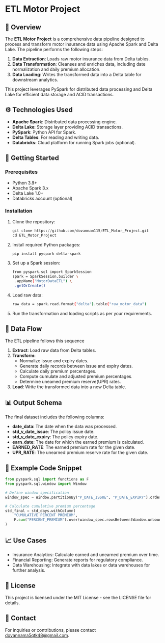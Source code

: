 # ETL Motor Project

## 📌 Overview

The **ETL Motor Project** is a comprehensive data pipeline designed to process and transform motor insurance data using Apache Spark and Delta Lake. The pipeline performs the following steps:

1. **Data Extraction**: Loads raw motor insurance data from Delta tables.
2. **Data Transformation**: Cleanses and enriches data, including date normalization and daily premium allocation.
3. **Data Loading**: Writes the transformed data into a Delta table for downstream analytics.

This project leverages PySpark for distributed data processing and Delta Lake for efficient data storage and ACID transactions.

## ⚙️ Technologies Used

- **Apache Spark**: Distributed data processing engine.
- **Delta Lake**: Storage layer providing ACID transactions.
- **PySpark**: Python API for Spark.
- **Delta Tables**: For reading and writing data.
- **Databricks**: Cloud platform for running Spark jobs (optional).

## 🚀 Getting Started

### Prerequisites

- Python 3.8+
- Apache Spark 3.x
- Delta Lake 1.0+
- Databricks account (optional)

### Installation

1. Clone the repository:

   ```python
   git clone https://github.com/dovannam115/ETL_Motor_Project.git
   cd ETL_Motor_Project
   ```
2. Install required Python packages:

   ```bash
   pip install pyspark delta-spark
   ```
3. Set up a Spark session:

   ```bash
   from pyspark.sql import SparkSession
   spark = SparkSession.builder \
    .appName("MotorDataETL") \
    .getOrCreate()
   ```
4. Load raw data:
   
   ```bash
   raw_data = spark.read.format("delta").table("raw_motor_data")
   ```
5. Run the transformation and loading scripts as per your requirements.

## 🔄 Data Flow

The ETL pipeline follows this sequence
1. **Extract**: Load raw data from Delta tables.
2. **Transform**:
   - Normalize issue and expiry dates.
   - Generate daily records between issue and expiry dates.
   - Calculate daily premium percentages.
   - Compute cumulate and adjusted premium percentages.
   - Determine uneamed premium reserve(UPR) rates.
3. **Load**: Write the transformed data into a new Delta table.

## 📊 Output Schema
The final dataset includes the following columns:
   - **date_data**: The date when the data was processed.
   - **std_v_date_issue**: The policy issue date.
   - **std_v_date_expiry**: The policy expiry date.
   - **earn_date**: The date for which the earned premium is calculated.
   - **EARNED_RATE**: The earned premium rate for the given date.
   - **UPR_RATE**: The unearned premium reserve rate for the given date.

## 🧩 Example Code Snippet

   ```python
   from pyspark.sql import functions as F
   from pyspark.sql.window import Window

   # Define window specification
   window_spec = Window.partitionBy("P_DATE_ISSUE", "P_DATE_EXPIRY").orderBy("DAY_SPLIT")

   # Calculate cumulative premium percentage
   std_final = std_days.withColumn(
       "CUMULATIVE_PERCENT_PREMIUM",
       F.sum("PERCENT_PREMIUM").over(window_spec.rowsBetween(Window.unboundedPreceding, 0))
   )
   ```

## 📈 Use Cases

   - Insurance Analytics: Calculate earned and unearned premium over time.
   - Financial Reporting: Generate reports for regulatory compliance.
   - Data Warehousing: Integrate with data lakes or data warehouses for further analysis.
     
## 📄 License

This project is licensed under the MIT License - see the LICENSE file for details.

## 📧 Contact
For inquiries or contributions, please contact dovannama5qtk48@gmail.com.
 
